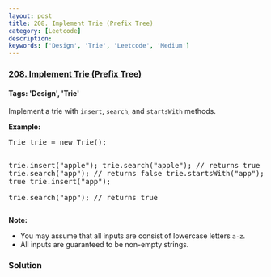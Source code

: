 ```yaml
---
layout: post
title: 208. Implement Trie (Prefix Tree)
category: [Leetcode]
description: 
keywords: ['Design', 'Trie', 'Leetcode', 'Medium']
---
```

### [208. Implement Trie (Prefix Tree)](https://leetcode.com/problems/implement-trie-prefix-tree)

#### Tags: 'Design', 'Trie'

<div class="content__u3I1 question-content__JfgR"><div><p>Implement a trie with <code>insert</code>, <code>search</code>, and <code>startsWith</code> methods.</p>
<p><b>Example:</b></p>
<pre>Trie trie = new Trie();

trie.insert("apple");
trie.search("apple");   // returns true
trie.search("app");     // returns false
trie.startsWith("app"); // returns true
trie.insert("app");   
trie.search("app");     // returns true
</pre>
<p><b>Note:</b></p>
<ul>
<li>You may assume that all inputs are consist of lowercase letters <code>a-z</code>.</li>
<li>All inputs are guaranteed to be non-empty strings.</li>
</ul>
</div></div>

### Solution
